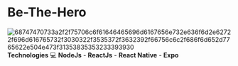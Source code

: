 # Be-The-Hero
![68747470733a2f2f75706c6f61646465696d6167656e732e636f6d2e62722f696d616765732f3030322f3535372f3632392f66756c6c2f686f6d652d7765622e504e473f31353835353233393930](https://user-images.githubusercontent.com/54643137/78060628-3d42d200-7362-11ea-92fb-49c20828b305.png)
**Technologies** 💻
**NodeJs** -
**ReactJs** -
**React Native** -
**Expo** 
